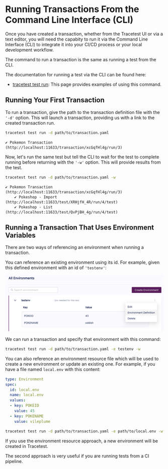# Running Transactions From the Command Line Interface (CLI)

Once you have created a transaction, whether from the Tracetest UI or via a text editor, you will need the capabity to run it via the Command Line Interface (CLI) to integrate it into your CI/CD process or your local development workflow.

The command to run a transaction is the same as running a test from the CLI.

The documentation for running a test via the CLI can be found here:

- [tracetest test run](./reference/tracetest_test_run.md): This page provides examples of using this command.

## Running Your First Transaction

To run a transaction, give the path to the transaction definition file with the `'-d'` option. This will launch a transaction, providing us with a link to the created transaction run.

```sh
tracetest test run -d path/to/transaction.yaml
```

```text title="Output:"
✔ Pokemon Transaction (http://localhost:11633/transaction/xcGqfHl4g/run/3)
```

Now, let's run the same test but tell the CLI to wait for the test to complete running before returning with the `'-w'` option. This will provide results from the test.

```sh
tracetest test run -d path/to/transaction.yaml -w
```

```text title="Output:"
✔ Pokemon Transaction (http://localhost:11633/transaction/xcGqfHl4g/run/3)
	✔ Pokeshop - Import (http://localhost:11633/test/XRHjfH_4R/run/4/test)
	✔ Pokeshop - List (http://localhost:11633/test/QvPjBH_4g/run/4/test)
```

## Running a Transaction That Uses Environment Variables

There are two ways of referencing an environment when running a transaction.

You can reference an existing environment using its id. For example, given this defined environment with an id of `'testenv'`:

![testenv](../img/show-environment-definition.png)

We can run a transaction and specify that environment with this command:

```sh
tracetest test run -d path/to/transaction.yaml -e testenv -w
```

You can also reference an environment resource file which will be used to create a new environment or update an existing one. For example, if you have a file named `local.env` with this content:

```yaml
type: Environment
spec:
  id: local.env
  name: local.env
  values:
  - key: POKEID
    value: 45
  - key: POKENAME
    value: vileplume
```

```sh
tracetest test run -d path/to/transaction.yaml -e path/to/local.env -w
```

If you use the environment resource approach, a new environment will be created in Tracetest.

The second approach is very useful if you are running tests from a CI pipeline.
